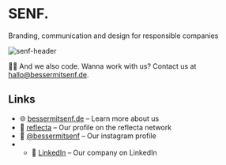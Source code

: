 # SENF.
Branding, communication and design for responsible companies

![senf-header](https://github.com/bessermitsenf/.github/assets/395617/02a55563-bdc5-4064-8fad-c84fc68aedac)

🧑‍💻 And we also code. Wanna work with us? Contact us at <hallo@bessermitsenf.de>.

## Links

- 🌐 [bessermitsenf.de](https://bessermitsenf.de/) – Learn more about us
- 🌳 [reflecta](https://www.reflecta.network/organisationen/senf-f1bdd6cf-0efa-469f-ba58-4ccad29c5f89) – Our profile on the reflecta network
- 📸 [@bessermitsenf](https://www.instagram.com/bessermitsenf/) – Our instagram profile
- - 💼 [LinkedIn](https://www.linkedin.com/company/bessermitsenf/) – Our company on LinkedIn
